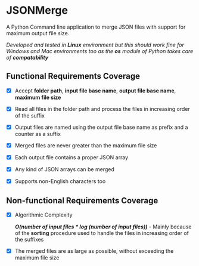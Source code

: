 # JSONMerge
A Python Command line application to merge JSON files with support for maximum output file size.


_Developed and tested in **Linux** environment but this should work fine for Windows and Mac environments too as the **os** module of Python takes care of **compatability**_

## Functional Requirements Coverage

 - [x] Accept **folder path**, **input file base name**, **output file base name**, **maximum file size**

 - [x] Read all files in the folder path and process the files in increasing order of the suffix

 - [x] Output files are named using the output file base name as prefix and a counter as a suffix

 - [x] Merged files are never greater than the maximum file size

 - [x] Each output file contains a proper JSON array

 - [x] Any kind of JSON arrays can be merged

 - [x] Supports non-English characters too


## Non-functional Requirements Coverage

- [x] Algorithmic Complexity

	_**O(number of input files * log (number of input files))**_ - Mainly because of the **sorting** procedure used to handle the files in increasing order of the suffixes

- [x] The merged files are as large as possible, without exceeding the maximum file size